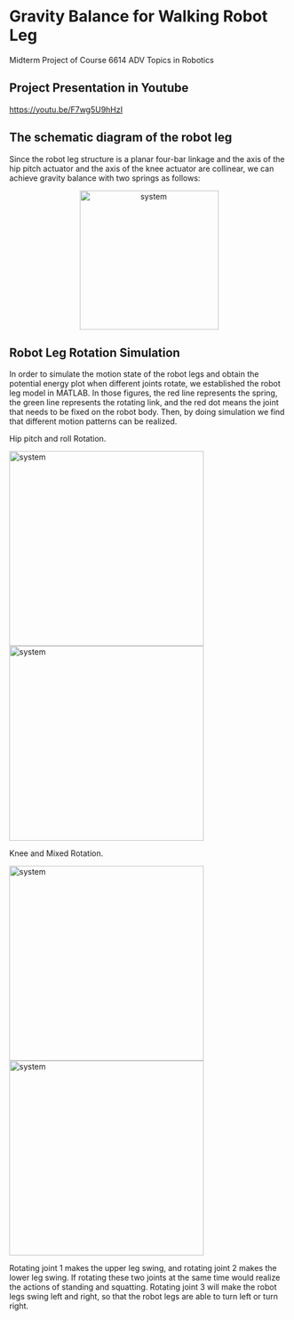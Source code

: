 # Gravity Balance for Walking Robot Leg
Midterm Project of Course 6614 ADV Topics in Robotics

## Project Presentation in Youtube
https://youtu.be/F7wg5U9hHzI

## The schematic diagram of the robot leg
Since the robot leg structure is a planar four-bar linkage and the axis of the hip pitch actuator and the axis of the knee actuator are collinear, we can achieve gravity balance with two springs as follows:

<p align="center">
    <img src="https://github.com/Qincheng-Sheng/Gravity_Balance_Robot_Leg/blob/main/pictures/structure.png" alt="system" width= "250">
</p>


## Robot Leg Rotation Simulation
In order to simulate the motion state of the robot legs and obtain the potential energy plot when different joints rotate, we established the robot leg model in MATLAB. In those figures, the red line represents the spring, the green line represents the rotating link, and the red dot means the joint that needs to be fixed on the robot body. Then, by doing simulation we find that different motion patterns can be realized.

Hip pitch and roll Rotation. 
<div class="box">
        <img src="https://github.com/Qincheng-Sheng/Gravity_Balance_Robot_Leg/blob/main/pictures/hip_pitch.gif" alt="system" width= "350" />
        <img src="https://github.com/Qincheng-Sheng/Gravity_Balance_Robot_Leg/blob/main/pictures/hip_roll.gif" alt="system" width= "350" />
 </div>
 
Knee and Mixed Rotation.
<div class="box">
        <img src="https://github.com/Qincheng-Sheng/Gravity_Balance_Robot_Leg/blob/main/pictures/knee.gif" alt="system" width= "350" />
        <img src="https://github.com/Qincheng-Sheng/Gravity_Balance_Robot_Leg/blob/main/pictures/mixed.gif" alt="system" width= "350" />
</div>

Rotating joint 1 makes the upper leg swing, and rotating joint 2 makes the lower leg swing. If rotating these two joints at the same time would realize the actions of standing and squatting. Rotating joint 3 will make the robot legs swing left and right, so that the robot legs are able to turn left or turn right.
